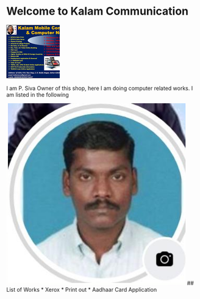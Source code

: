 # Welcome to Kalam Communication 

<img src="im1.jpeg"/>
<p> I am P. Siva Owner of this shop, here I am doing computer related works. I am listed in the following  </p>
<img src="im2.png"/>
## List of Works
* Xerox
* Print out
* Aadhaar Card Application
